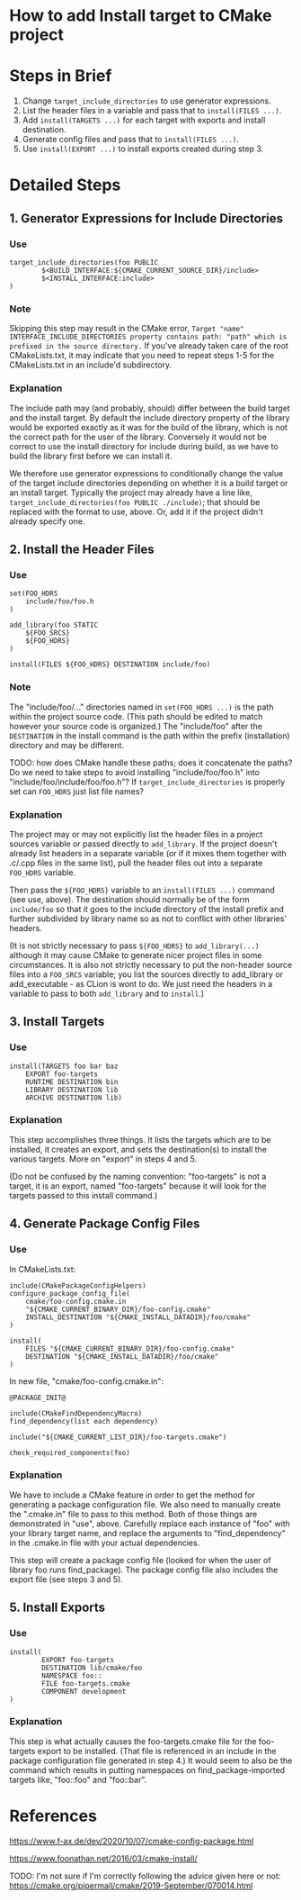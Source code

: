 # How to add Install target to CMake project

# Steps in Brief

1. Change `target_include_directories` to use generator expressions.
2. List the header files in a variable and pass that to `install(FILES ...)`.
3. Add `install(TARGETS ...)` for each target with exports and install destination.
4. Generate config files and pass that to `install(FILES ...)`.
5. Use `install(EXPORT ...)` to install exports created during step 3.

# Detailed Steps

## 1. Generator Expressions for Include Directories

### Use

```
target_include_directories(foo PUBLIC
		$<BUILD_INTERFACE:${CMAKE_CURRENT_SOURCE_DIR}/include>
		$<INSTALL_INTERFACE:include>
)
```

### Note

Skipping this step may result in the CMake error, `Target "name" INTERFACE_INCLUDE_DIRECTORIES property contains path: "path" which is prefixed in the source directory.`  If you've already taken care of the root CMakeLists.txt, it may indicate that you need to repeat steps 1-5 for the CMakeLists.txt in an include'd subdirectory.

### Explanation

The include path may (and probably, should) differ between the build target and the install target.  By default the include directory property of the library would be exported exactly as it was for the build of the library, which is not the correct path for the user of the library.  Conversely it would not be correct to use the install directory for include during build, as we have to build the library first before we can install it.

We therefore use generator expressions to conditionally change the value of  the target include directories depending on whether it is a build target or an install target. Typically the project may already have a line like, `target_include_directories(foo PUBLIC ./include)`; that should be replaced with the format to use, above.  Or, add it if the project didn't already specify one.

## 2. Install the Header Files

### Use

```
set(FOO_HDRS
	include/foo/foo.h
)

add_library(foo STATIC
	${FOO_SRCS}
	${FOO_HDRS}
)

install(FILES ${FOO_HDRS} DESTINATION include/foo)
```

### Note

The "include/foo/..." directories named in `set(FOO_HDRS ...)` is the path within the project source code.  (This path should be edited to match however your source code is organized.)  The "include/foo" after the `DESTINATION` in the install command is the path within the prefix (installation) directory and may be different.

TODO: how does CMake handle these paths; does it concatenate the paths?  Do we need to take steps to avoid installing "include/foo/foo.h" into "include/foo/include/foo/foo.h"?  If `target_include_directories` is properly set can `FOO_HDRS` just list file names?

### Explanation

The project may or may not explicitly list the header files in a project sources variable or passed directly to `add_library`.  If the project doesn't already list headers in a separate variable (or if it mixes them together with .c/.cpp files in the same list), pull the header files out into a separate `FOO_HDRS` variable.

Then pass the `${FOO_HDRS}` variable to an `install(FILES ...)` command (see use, above).  The destination should normally be of the form `include/foo` so that it goes to the include directory of the install prefix and further subdivided by library name so as not to conflict with other libraries' headers.

(It is not strictly necessary to pass `${FOO_HDRS}` to `add_library(...)` although it may cause CMake to generate nicer project files in some circumstances.  It is also not strictly necessary to put the non-header source files into a `FOO_SRCS` variable; you list the sources directly to add_library or add_executable - as CLion is wont to do.  We just need the headers in a variable to pass to both `add_library` and to `install`.)

## 3. Install Targets

### Use
```
install(TARGETS foo bar baz
    EXPORT foo-targets
    RUNTIME DESTINATION bin
    LIBRARY DESTINATION lib
    ARCHIVE DESTINATION lib)
```

### Explanation

This step accomplishes three things.  It lists the targets which are to be installed, it creates an export, and sets the destination(s) to install the various targets.  More on "export" in steps 4 and 5.

(Do not be confused by the naming convention: "foo-targets" is not a target, it is an export, named "foo-targets" because it will look for the targets passed to this install command.)

## 4. Generate Package Config Files

### Use

In CMakeLists.txt:

```
include(CMakePackageConfigHelpers)
configure_package_config_file(
    cmake/foo-config.cmake.in
    "${CMAKE_CURRENT_BINARY_DIR}/foo-config.cmake"
    INSTALL_DESTINATION "${CMAKE_INSTALL_DATADIR}/foo/cmake"
)

install(
    FILES "${CMAKE_CURRENT_BINARY_DIR}/foo-config.cmake"
    DESTINATION "${CMAKE_INSTALL_DATADIR}/foo/cmake"
)
```

In new file, "cmake/foo-config.cmake.in":

```
@PACKAGE_INIT@

include(CMakeFindDependencyMacro)
find_dependency(list each dependency)

include("${CMAKE_CURRENT_LIST_DIR}/foo-targets.cmake")

check_required_components(foo)
```

### Explanation

We have to include a CMake feature in order to get the method for generating a package configuration file.  We also need to manually create the ".cmake.in" file to pass to this method.  Both of those things are demonstrated in "use", above.  Carefully replace each instance of "foo" with your library target name, and replace the arguments to "find_dependency" in the .cmake.in file with your actual dependencies.

This step will create a package config file (looked for when the user of library foo runs find_package).  The package config file also includes the export file (see steps 3 and 5).

## 5. Install Exports

### Use
```
install(
		EXPORT foo-targets
		DESTINATION lib/cmake/foo
		NAMESPACE foo::
		FILE foo-targets.cmake
		COMPONENT development
)
```

### Explanation

This step is what actually causes the foo-targets.cmake file for the foo-targets export to be installed.  (That file is referenced in an include in the package configuration file generated in step 4.)  It would seem to also be the command which results in putting namespaces on find_package-imported targets like, "foo::foo" and "foo::bar".

# References

https://www.f-ax.de/dev/2020/10/07/cmake-config-package.html

https://www.foonathan.net/2016/03/cmake-install/

TODO: I'm not sure if I'm correctly following the advice given here or not:
https://cmake.org/pipermail/cmake/2019-September/070014.html
